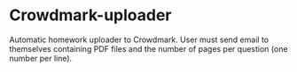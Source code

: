 # Crowdmark-uploader
Automatic homework uploader to Crowdmark.
User must send email to themselves containing PDF files and the number of pages per question (one number per line).
